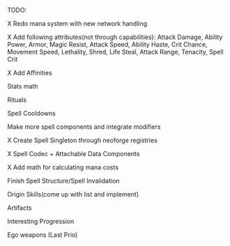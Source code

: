 TODO:

X Redo mana system with new network handling

X Add following attributes(not through capabilities): Attack Damage, Ability Power, Armor, Magic Resist, Attack Speed, Ability Haste, Crit Chance, Movement Speed, Lethality, Shred, Life Steal, Attack Range, Tenacity, Spell Crit

X Add Affinities

Stats math

Rituals

Spell Cooldowns

Make more spell components and integrate modifiers

X Create Spell Singleton through neoforge registries

X Spell Codec + Attachable Data Components

X Add math for calculating mana costs

Finish Spell Structure/Spell Invalidation

Origin Skills(come up with list and implement)

Artifacts

Interesting Progression

Ego weapons (Last Prio)